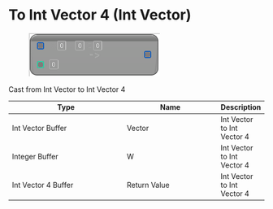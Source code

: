 # To Int Vector 4 (Int Vector)

<div align="left" data-full-width="false">

<figure><img src="To_Int_Vector_4_(Int_Vector).png" alt=""><figcaption></figcaption></figure>

</div>

Cast from Int Vector to Int Vector 4

<table>
<thead><tr><th width="250">Type</th><th width="200">Name</th><th>Description</th></tr></thead>
<tbody>
<tr><td>Int Vector Buffer</td><td>Vector</td><td>Int Vector to Int Vector 4</td></tr>
<tr><td>Integer Buffer</td><td>W</td><td>Int Vector to Int Vector 4</td></tr>
<tr><td>Int Vector 4 Buffer</td><td>Return Value</td><td>Int Vector to Int Vector 4</td></tr>
</tbody>
</table>
